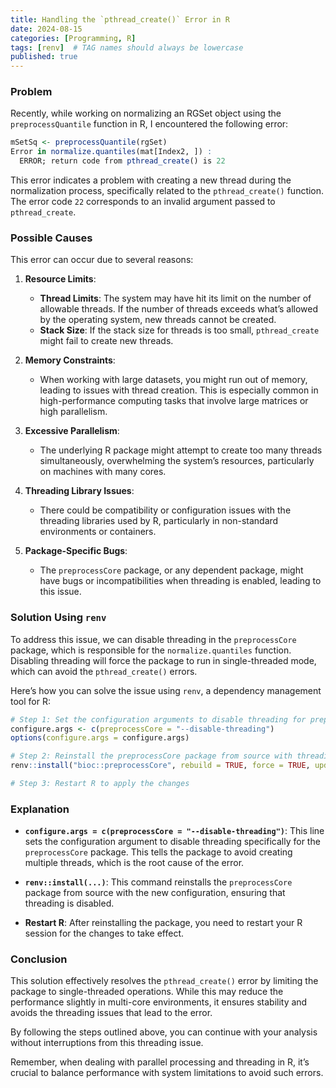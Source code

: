 ```yaml
---
title: Handling the `pthread_create()` Error in R
date: 2024-08-15
categories: [Programming, R]
tags: [renv]  # TAG names should always be lowercase
published: true
---
```


### Problem

Recently, while working on normalizing an RGSet object using the `preprocessQuantile` function in R, I encountered the following error:

```R
mSetSq <- preprocessQuantile(rgSet)
Error in normalize.quantiles(mat[Index2, ]) : 
  ERROR; return code from pthread_create() is 22
```

This error indicates a problem with creating a new thread during the normalization process, specifically related to the `pthread_create()` function. The error code `22` corresponds to an invalid argument passed to `pthread_create`.

### Possible Causes

This error can occur due to several reasons:

1. **Resource Limits**: 
   - **Thread Limits**: The system may have hit its limit on the number of allowable threads. If the number of threads exceeds what’s allowed by the operating system, new threads cannot be created.
   - **Stack Size**: If the stack size for threads is too small, `pthread_create` might fail to create new threads.

2. **Memory Constraints**: 
   - When working with large datasets, you might run out of memory, leading to issues with thread creation. This is especially common in high-performance computing tasks that involve large matrices or high parallelism.

3. **Excessive Parallelism**: 
   - The underlying R package might attempt to create too many threads simultaneously, overwhelming the system’s resources, particularly on machines with many cores.

4. **Threading Library Issues**: 
   - There could be compatibility or configuration issues with the threading libraries used by R, particularly in non-standard environments or containers.

5. **Package-Specific Bugs**: 
   - The `preprocessCore` package, or any dependent package, might have bugs or incompatibilities when threading is enabled, leading to this issue.

### Solution Using `renv`

To address this issue, we can disable threading in the `preprocessCore` package, which is responsible for the `normalize.quantiles` function. Disabling threading will force the package to run in single-threaded mode, which can avoid the `pthread_create()` errors.

Here’s how you can solve the issue using `renv`, a dependency management tool for R:

```R
# Step 1: Set the configuration arguments to disable threading for preprocessCore
configure.args <- c(preprocessCore = "--disable-threading")
options(configure.args = configure.args)

# Step 2: Reinstall the preprocessCore package from source with threading disabled
renv::install("bioc::preprocessCore", rebuild = TRUE, force = TRUE, update = TRUE, type = "source")

# Step 3: Restart R to apply the changes
```

### Explanation

- **`configure.args = c(preprocessCore = "--disable-threading")`**: This line sets the configuration argument to disable threading specifically for the `preprocessCore` package. This tells the package to avoid creating multiple threads, which is the root cause of the error.

- **`renv::install(...)`**: This command reinstalls the `preprocessCore` package from source with the new configuration, ensuring that threading is disabled.

- **Restart R**: After reinstalling the package, you need to restart your R session for the changes to take effect.

### Conclusion

This solution effectively resolves the `pthread_create()` error by limiting the package to single-threaded operations. While this may reduce the performance slightly in multi-core environments, it ensures stability and avoids the threading issues that lead to the error.

By following the steps outlined above, you can continue with your analysis without interruptions from this threading issue. 

Remember, when dealing with parallel processing and threading in R, it’s crucial to balance performance with system limitations to avoid such errors.
